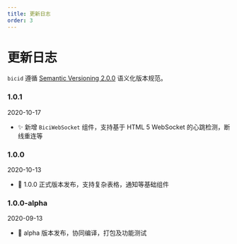 ```yaml
---
title: 更新日志
order: 3
---
```


# 更新日志

`bicid` 遵循 [Semantic Versioning 2.0.0](https://semver.org/lang/zh-CN/) 语义化版本规范。

### 1.0.1

2020-10-17

- ✨ 新增 `BiciWebSocket` 组件，支持基于 HTML 5 WebSocket 的心跳检测，断线重连等

### 1.0.0

2020-10-13

- 🎉 1.0.0 正式版本发布，支持复杂表格，通知等基础组件

### 1.0.0-alpha

2020-09-13

- 🎉 alpha 版本发布，协同编译，打包及功能测试
